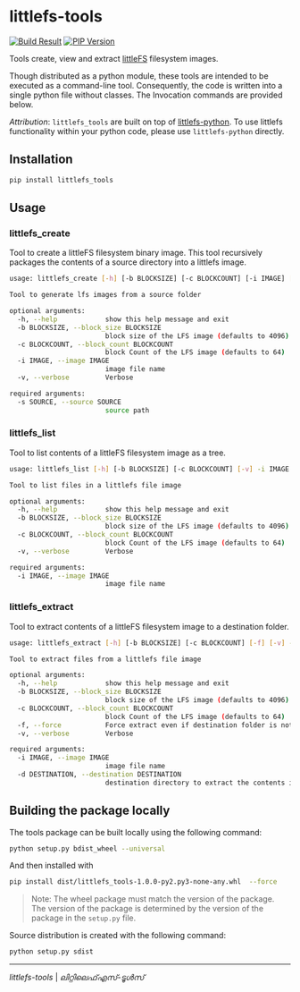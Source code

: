 # littlefs-tools

[![Build Result](https://github.com/vppillai/littlefs_tools/workflows/Build_Tests/badge.svg)](https://github.com/vppillai/littlefs_tools/actions)
[![PIP Version](https://badge.fury.io/py/littlefs-tools.svg)](https://badge.fury.io/py/littlefs-tools)

Tools create, view and extract [littleFS](https://github.com/littlefs-project/littlefs) filesystem images.

Though distributed as a python module, these tools are intended to be executed as a command-line tool. Consequently, the code is written into a single python file without classes. The Invocation commands are provided below.

*Attribution*: `littlefs_tools` are built on top of [littlefs-python](https://github.com/jrast/littlefs-python). To use littlefs functionality within your python code, please use `littlefs-python` directly.

## Installation

```bash
pip install littlefs_tools
```

## Usage

### littlefs_create

Tool to create a littleFS filesystem binary image. This tool recursively packages the contents of a source directory into a littlefs image.

```bash
usage: littlefs_create [-h] [-b BLOCKSIZE] [-c BLOCKCOUNT] [-i IMAGE] [-v] -s SOURCE

Tool to generate lfs images from a source folder

optional arguments:
  -h, --help            show this help message and exit
  -b BLOCKSIZE, --block_size BLOCKSIZE
                        block size of the LFS image (defaults to 4096)
  -c BLOCKCOUNT, --block_count BLOCKCOUNT
                        block Count of the LFS image (defaults to 64)
  -i IMAGE, --image IMAGE
                        image file name
  -v, --verbose         Verbose

required arguments:
  -s SOURCE, --source SOURCE
                        source path
```

### littlefs_list

Tool to list contents of a littleFS filesystem image as a tree.

```bash
usage: littlefs_list [-h] [-b BLOCKSIZE] [-c BLOCKCOUNT] [-v] -i IMAGE

Tool to list files in a littlefs file image

optional arguments:
  -h, --help            show this help message and exit
  -b BLOCKSIZE, --block_size BLOCKSIZE
                        block size of the LFS image (defaults to 4096)
  -c BLOCKCOUNT, --block_count BLOCKCOUNT
                        block Count of the LFS image (defaults to 64)
  -v, --verbose         Verbose

required arguments:
  -i IMAGE, --image IMAGE
                        image file name
```

### littlefs_extract

Tool to extract contents of a littleFS filesystem image to a destination folder.

```bash
usage: littlefs_extract [-h] [-b BLOCKSIZE] [-c BLOCKCOUNT] [-f] [-v] -i IMAGE -d DESTINATION

Tool to extract files from a littlefs file image

optional arguments:
  -h, --help            show this help message and exit
  -b BLOCKSIZE, --block_size BLOCKSIZE
                        block size of the LFS image (defaults to 4096)
  -c BLOCKCOUNT, --block_count BLOCKCOUNT
                        block Count of the LFS image (defaults to 64)
  -f, --force           Force extract even if destination folder is not empty
  -v, --verbose         Verbose

required arguments:
  -i IMAGE, --image IMAGE
                        image file name
  -d DESTINATION, --destination DESTINATION
                        destination directory to extract the contents into
```

## Building the package locally

The tools package can be built locally using the following command:

```bash
python setup.py bdist_wheel --universal
```

And then installed with

```bash
pip install dist/littlefs_tools-1.0.0-py2.py3-none-any.whl  --force
```

> Note: The wheel package must match the version of the package. The version of the package is determined by the version of the package in the `setup.py` file.

Source distribution is created with the following command:

```bash
python setup.py sdist
```

-----------------
_littlefs-tools_  |  _ലിറ്റിലെഫ്എസ്-ടൂൾസ്_
